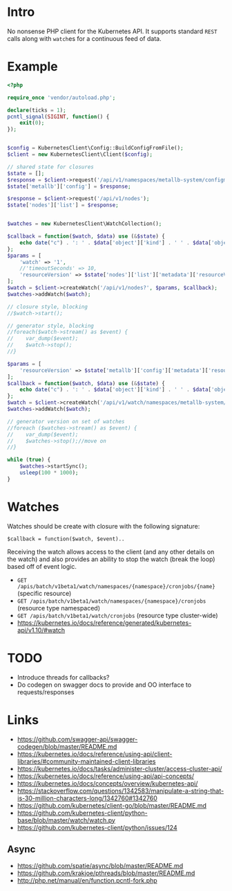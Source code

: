 # Intro
No nonsense PHP client for the Kubernetes API.  It supports standard `REST` calls along with `watch`es for a continuous
feed of data.

# Example
```php
<?php

require_once 'vendor/autoload.php';

declare(ticks = 1);
pcntl_signal(SIGINT, function() {
    exit(0);
});


$config = KubernetesClient\Config::BuildConfigFromFile();
$client = new KubernetesClient\Client($config);

// shared state for closures
$state = [];
$response = $client->request('/api/v1/namespaces/metallb-system/configmaps/config');
$state['metallb']['config'] = $response;

$response = $client->request('/api/v1/nodes');
$state['nodes']['list'] = $response;


$watches = new KubernetesClient\WatchCollection();

$callback = function($watch, $data) use (&$state) {
    echo date("c") . ': ' . $data['object']['kind'] . ' ' . $data['object']['metadata']['name'] . ' ' . $data['type'] . ' - ' . $data['object']['metadata']['resourceVersion'] . "\n";
};
$params = [
    'watch' => '1',
    //'timeoutSeconds' => 10,
    'resourceVersion' => $state['nodes']['list']['metadata']['resourceVersion'],
];
$watch = $client->createWatch('/api/v1/nodes?', $params, $callback);
$watches->addWatch($watch);

// closure style, blocking
//$watch->start();

// generator style, blocking
//foreach($watch->stream() as $event) {
//    var_dump($event);
//    $watch->stop();
//}

$params = [
    'resourceVersion' => $state['metallb']['config']['metadata']['resourceVersion'],
];
$callback = function($watch, $data) use (&$state) {
    echo date("c") . ': ' . $data['object']['kind'] . ' ' . $data['object']['metadata']['name'] . ' ' . $data['type'] . ' - ' . $data['object']['metadata']['resourceVersion'] . "\n";
};
$watch = $client->createWatch('/api/v1/watch/namespaces/metallb-system/configmaps/config', $params, $callback);
$watches->addWatch($watch);

// generator version on set of watches
//foreach ($watches->stream() as $event) {
//    var_dump($event);
//    $watches->stop();//move on
//}

while (true) {
    $watches->startSync();
    usleep(100 * 1000);
}
```

# Watches
Watches should be create with closure with the following signature:
```
$callback = function($watch, $event)..
```
Receiving the watch allows access to the client (and any other details on the watch) and also provides an ability to
stop the watch (break the loop) based off of event logic.

 * `GET /apis/batch/v1beta1/watch/namespaces/{namespace}/cronjobs/{name}` (specific resource)
 * `GET /apis/batch/v1beta1/watch/namespaces/{namespace}/cronjobs` (resource type namespaced)
 * `GET /apis/batch/v1beta1/watch/cronjobs` (resource type cluster-wide)
 * https://kubernetes.io/docs/reference/generated/kubernetes-api/v1.10/#watch

# TODO
 * Introduce threads for callbacks?
 * Do codegen on swagger docs to provide and OO interface to requests/responses

# Links
 * https://github.com/swagger-api/swagger-codegen/blob/master/README.md
 * https://kubernetes.io/docs/reference/using-api/client-libraries/#community-maintained-client-libraries
 * https://kubernetes.io/docs/tasks/administer-cluster/access-cluster-api/
 * https://kubernetes.io/docs/reference/using-api/api-concepts/
 * https://kubernetes.io/docs/concepts/overview/kubernetes-api/
 * https://stackoverflow.com/questions/1342583/manipulate-a-string-that-is-30-million-characters-long/1342760#1342760
 * https://github.com/kubernetes/client-go/blob/master/README.md
 * https://github.com/kubernetes-client/python-base/blob/master/watch/watch.py
 * https://github.com/kubernetes-client/python/issues/124

## Async
 * https://github.com/spatie/async/blob/master/README.md
 * https://github.com/krakjoe/pthreads/blob/master/README.md
 * http://php.net/manual/en/function.pcntl-fork.php
